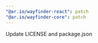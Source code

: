 ```yaml
---
"@ar.io/wayfinder-react": patch
"@ar.io/wayfinder-core": patch
---
```


Update LICENSE and package.json
